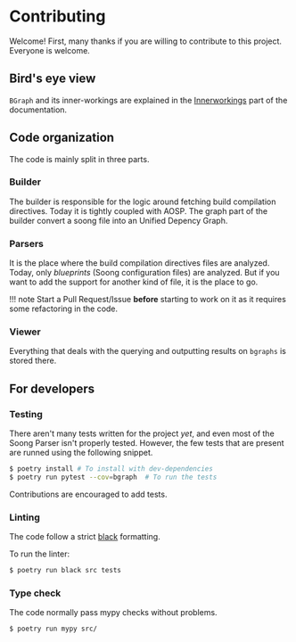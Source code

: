 # Contributing

Welcome! First, many thanks if you are willing to contribute to this project. Everyone is welcome.

## Bird's eye view

`BGraph` and its inner-workings are explained in the [Innerworkings](explanations.md) part of the documentation.

## Code organization

The code is mainly split in three parts.

### Builder

The builder is responsible for the logic around fetching build compilation directives. Today it is tightly coupled with 
AOSP. The graph part of the builder convert a soong file into an Unified Depency Graph.

### Parsers
It is the place where the build compilation directives files are analyzed. Today, only _blueprints_ (Soong configuration 
files) are analyzed. But if you want to add the support for another kind of file, it is the place to go.

!!! note
    Start a Pull Request/Issue **before** starting to work on it as it requires some refactoring in the code.

### Viewer

Everything that deals with the querying and outputting results on `bgraphs` is stored there. 

## For developers

### Testing

There aren't many tests written for the project _yet_, and even most of the Soong Parser isn't properly tested. However, the few tests that are present are runned using the following snippet.

```bash
$ poetry install # To install with dev-dependencies
$ poetry run pytest --cov=bgraph  # To run the tests
```

Contributions are encouraged to add tests.

### Linting

The code follow a strict [black](https://github.com/psf/black) formatting.

To run the linter:
```bash
$ poetry run black src tests
```

### Type check

The code normally pass mypy checks without problems.

```bash
$ poetry run mypy src/
```